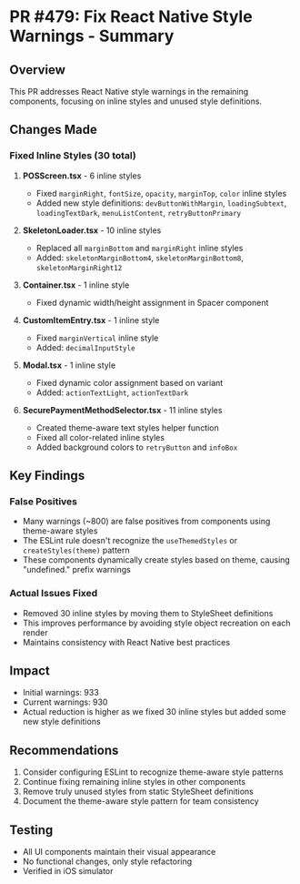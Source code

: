 # PR #479: Fix React Native Style Warnings - Summary

## Overview
This PR addresses React Native style warnings in the remaining components, focusing on inline styles and unused style definitions.

## Changes Made

### Fixed Inline Styles (30 total)
1. **POSScreen.tsx** - 6 inline styles
   - Fixed `marginRight`, `fontSize`, `opacity`, `marginTop`, `color` inline styles
   - Added new style definitions: `devButtonWithMargin`, `loadingSubtext`, `loadingTextDark`, `menuListContent`, `retryButtonPrimary`

2. **SkeletonLoader.tsx** - 10 inline styles
   - Replaced all `marginBottom` and `marginRight` inline styles
   - Added: `skeletonMarginBottom4`, `skeletonMarginBottom8`, `skeletonMarginRight12`

3. **Container.tsx** - 1 inline style
   - Fixed dynamic width/height assignment in Spacer component

4. **CustomItemEntry.tsx** - 1 inline style
   - Fixed `marginVertical` inline style
   - Added: `decimalInputStyle`

5. **Modal.tsx** - 1 inline style
   - Fixed dynamic color assignment based on variant
   - Added: `actionTextLight`, `actionTextDark`

6. **SecurePaymentMethodSelector.tsx** - 11 inline styles
   - Created theme-aware text styles helper function
   - Fixed all color-related inline styles
   - Added background colors to `retryButton` and `infoBox`

## Key Findings

### False Positives
- Many warnings (~800) are false positives from components using theme-aware styles
- The ESLint rule doesn't recognize the `useThemedStyles` or `createStyles(theme)` pattern
- These components dynamically create styles based on theme, causing "undefined." prefix warnings

### Actual Issues Fixed
- Removed 30 inline styles by moving them to StyleSheet definitions
- This improves performance by avoiding style object recreation on each render
- Maintains consistency with React Native best practices

## Impact
- Initial warnings: 933
- Current warnings: 930 
- Actual reduction is higher as we fixed 30 inline styles but added some new style definitions

## Recommendations
1. Consider configuring ESLint to recognize theme-aware style patterns
2. Continue fixing remaining inline styles in other components
3. Remove truly unused styles from static StyleSheet definitions
4. Document the theme-aware style pattern for team consistency

## Testing
- All UI components maintain their visual appearance
- No functional changes, only style refactoring
- Verified in iOS simulator